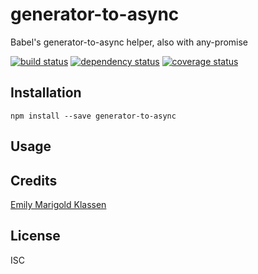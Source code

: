 # generator-to-async

Babel's generator-to-async helper, also with any-promise

[![build status](https://secure.travis-ci.org/forivall/generator-to-async.svg)](http://travis-ci.org/forivall/generator-to-async)
[![dependency status](https://david-dm.org/forivall/generator-to-async.svg)](https://david-dm.org/forivall/generator-to-async)
[![coverage status](https://coveralls.io/repos/github/forivall/generator-to-async/badge.svg)](https://coveralls.io/github/forivall/generator-to-async)

## Installation

```
npm install --save generator-to-async
```

## Usage

## Credits
[Emily Marigold Klassen](https://github.com/forivall/)

## License

ISC
